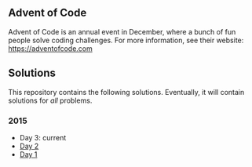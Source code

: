 ## Advent of Code

Advent of Code is an annual event in December, where a bunch of fun people solve coding challenges.
For more information, see their website: https://adventofcode.com

## Solutions

This repository contains the following solutions.
Eventually, it will contain solutions for _all_ problems.

### 2015

* Day 3: current
* [Day 2](<https://github.com/dbarenholz/advent-of-code/blob/main/src/2015/02.hs>)
* [Day 1](<https://github.com/dbarenholz/advent-of-code/blob/main/src/2015/01.hs>)
